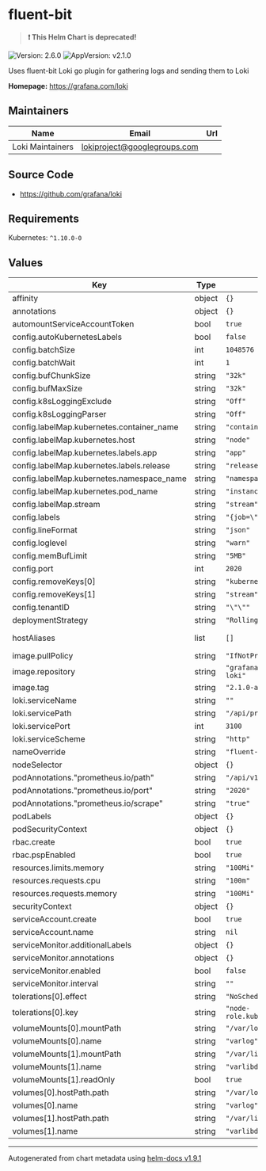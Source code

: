 # fluent-bit

> **:exclamation: This Helm Chart is deprecated!**

![Version: 2.6.0](https://img.shields.io/badge/Version-2.6.0-informational?style=flat-square) ![AppVersion: v2.1.0](https://img.shields.io/badge/AppVersion-v2.1.0-informational?style=flat-square)

Uses fluent-bit Loki go plugin for gathering logs and sending them to Loki

**Homepage:** <https://grafana.com/loki>

## Maintainers

| Name | Email | Url |
| ---- | ------ | --- |
| Loki Maintainers | <lokiproject@googlegroups.com> |  |

## Source Code

* <https://github.com/grafana/loki>

## Requirements

Kubernetes: `^1.10.0-0`

## Values

| Key | Type | Default | Description |
|-----|------|---------|-------------|
| affinity | object | `{}` |  |
| annotations | object | `{}` |  |
| automountServiceAccountToken | bool | `true` |  |
| config.autoKubernetesLabels | bool | `false` |  |
| config.batchSize | int | `1048576` |  |
| config.batchWait | int | `1` |  |
| config.bufChunkSize | string | `"32k"` |  |
| config.bufMaxSize | string | `"32k"` |  |
| config.k8sLoggingExclude | string | `"Off"` |  |
| config.k8sLoggingParser | string | `"Off"` |  |
| config.labelMap.kubernetes.container_name | string | `"container"` |  |
| config.labelMap.kubernetes.host | string | `"node"` |  |
| config.labelMap.kubernetes.labels.app | string | `"app"` |  |
| config.labelMap.kubernetes.labels.release | string | `"release"` |  |
| config.labelMap.kubernetes.namespace_name | string | `"namespace"` |  |
| config.labelMap.kubernetes.pod_name | string | `"instance"` |  |
| config.labelMap.stream | string | `"stream"` |  |
| config.labels | string | `"{job=\"fluent-bit\"}"` |  |
| config.lineFormat | string | `"json"` |  |
| config.loglevel | string | `"warn"` |  |
| config.memBufLimit | string | `"5MB"` |  |
| config.port | int | `2020` |  |
| config.removeKeys[0] | string | `"kubernetes"` |  |
| config.removeKeys[1] | string | `"stream"` |  |
| config.tenantID | string | `"\"\""` |  |
| deploymentStrategy | string | `"RollingUpdate"` |  |
| hostAliases | list | `[]` | hostAliases to add |
| image.pullPolicy | string | `"IfNotPresent"` |  |
| image.repository | string | `"grafana/fluent-bit-plugin-loki"` |  |
| image.tag | string | `"2.1.0-amd64"` |  |
| loki.serviceName | string | `""` |  |
| loki.servicePath | string | `"/api/prom/push"` |  |
| loki.servicePort | int | `3100` |  |
| loki.serviceScheme | string | `"http"` |  |
| nameOverride | string | `"fluent-bit-loki"` |  |
| nodeSelector | object | `{}` |  |
| podAnnotations."prometheus.io/path" | string | `"/api/v1/metrics/prometheus"` |  |
| podAnnotations."prometheus.io/port" | string | `"2020"` |  |
| podAnnotations."prometheus.io/scrape" | string | `"true"` |  |
| podLabels | object | `{}` |  |
| podSecurityContext | object | `{}` |  |
| rbac.create | bool | `true` |  |
| rbac.pspEnabled | bool | `true` |  |
| resources.limits.memory | string | `"100Mi"` |  |
| resources.requests.cpu | string | `"100m"` |  |
| resources.requests.memory | string | `"100Mi"` |  |
| securityContext | object | `{}` |  |
| serviceAccount.create | bool | `true` |  |
| serviceAccount.name | string | `nil` |  |
| serviceMonitor.additionalLabels | object | `{}` |  |
| serviceMonitor.annotations | object | `{}` |  |
| serviceMonitor.enabled | bool | `false` |  |
| serviceMonitor.interval | string | `""` |  |
| tolerations[0].effect | string | `"NoSchedule"` |  |
| tolerations[0].key | string | `"node-role.kubernetes.io/master"` |  |
| volumeMounts[0].mountPath | string | `"/var/log"` |  |
| volumeMounts[0].name | string | `"varlog"` |  |
| volumeMounts[1].mountPath | string | `"/var/lib/docker/containers"` |  |
| volumeMounts[1].name | string | `"varlibdockercontainers"` |  |
| volumeMounts[1].readOnly | bool | `true` |  |
| volumes[0].hostPath.path | string | `"/var/log"` |  |
| volumes[0].name | string | `"varlog"` |  |
| volumes[1].hostPath.path | string | `"/var/lib/docker/containers"` |  |
| volumes[1].name | string | `"varlibdockercontainers"` |  |

----------------------------------------------
Autogenerated from chart metadata using [helm-docs v1.9.1](https://github.com/norwoodj/helm-docs/releases/v1.9.1)
